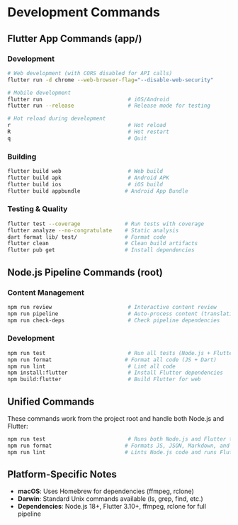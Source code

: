 # Development Commands

## Flutter App Commands (app/)

### Development

```bash
# Web development (with CORS disabled for API calls)
flutter run -d chrome --web-browser-flag="--disable-web-security"

# Mobile development
flutter run                           # iOS/Android
flutter run --release                 # Release mode for testing

# Hot reload during development
r                                     # Hot reload
R                                     # Hot restart
q                                     # Quit
```

### Building

```bash
flutter build web                     # Web build
flutter build apk                     # Android APK
flutter build ios                     # iOS build
flutter build appbundle              # Android App Bundle
```

### Testing & Quality

```bash
flutter test --coverage              # Run tests with coverage
flutter analyze --no-congratulate    # Static analysis
dart format lib/ test/               # Format code
flutter clean                        # Clean build artifacts
flutter pub get                      # Install dependencies
```

## Node.js Pipeline Commands (root)

### Content Management

```bash
npm run review                        # Interactive content review
npm run pipeline                      # Auto-process content (translation → audio → social)
npm run check-deps                    # Check pipeline dependencies
```

### Development

```bash
npm run test                          # Run all tests (Node.js + Flutter)
npm run format                       # Format all code (JS + Dart)
npm run lint                          # Lint all code
npm install:flutter                   # Install Flutter dependencies
npm build:flutter                     # Build Flutter for web
```

## Unified Commands

These commands work from the project root and handle both Node.js and Flutter:

```bash
npm run test                          # Runs both Node.js and Flutter tests
npm run format                       # Formats JS, JSON, Markdown, and Dart files
npm run lint                         # Lints Node.js code and runs Flutter analyze
```

## Platform-Specific Notes

- **macOS**: Uses Homebrew for dependencies (ffmpeg, rclone)
- **Darwin**: Standard Unix commands available (ls, grep, find, etc.)
- **Dependencies**: Node.js 18+, Flutter 3.10+, ffmpeg, rclone for full pipeline
